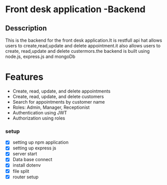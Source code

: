 # Front desk application -Backend

## Desscription

This is the backend for the front desk application.It is restfull api hat allows users to create,read,update and delete appointment.it also allows users to create, read,update and delete custermors.the backend is built using node.js, express.js and mongoDb

# Features
- Create, read, update, and delete appointments
- Create, read, update, and delete customers
- Search for appointments by customer name
- Roles: Admin, Manager, Receptionist
- Authentication using JWT
- Authorization using roles


### setup
- [x] setting up npm application
- [x] setting up express js
- [x] server start
- [x] Data base connect
- [x] install dotenv
- [x] file split
- [x] router setup